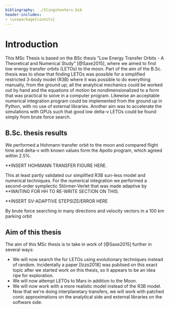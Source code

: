 ```yaml
---
bibliography: ../Slingshooters.bib
header-includes:
- \usepackage{siunitx}
---
```

# Introduction

This MSc Thesis is based on the BSc thesis "Low Energy Transfer Orbits - A Theoretical and Numerical Study" [@Saxe2015], where we aimed to find low energy transfer orbits (LETOs) to the moon. Part of the aim of the B.Sc. thesis was to show that finding LETOs was possible for a simplified restricted 3-body model (R3B) where it was possible to do everything manually, from the ground up; all the analytical mechanics could be worked out by hand and the equations of motion be nondimensionalized to a form that was practical to solve in a computer program. Likewise an acceptable numerical integration program could be implemented from the ground up in Python, with no use of external libraries. Another aim was to accelerate the simulations with GPUs such that good low delta-v LETOs could be found simply from brute force search.

## B.Sc. thesis results

We performed a Hohmann transfer orbit to the moon and compared flight time and delta-v with known values form the Apollo program, which agreed within 2.5%.

**INSERT HOHMANN TRANSFER FIGURE HERE.

This at least partly validated our simplified R3B sun-less model and numerical techniques. For the numerical integration we performed a second-order symplectic Störmer-Verlet that was made adaptive by **WAITING FOR HH TO RE-WRITE SECTION ON THIS.

**INSERT SV-ADAPTIVE STEPSIZE/ERROR HERE

By brute force searching in many directions and velocity vectors in a $\SI{100}{\km}$ parking orbit 

## Aim of this thesis

The aim of this MSc thesis is to take in work of [@Saxe2015] further in several ways:

- We will now search the for LETOs using evolutionary techniques instead of random. Incidentally a paper [Izzo2018] was publised on this exact topic after we started work on this thesis, so it appears to be an idea ripe for exploration.
- We will now attempt LETOs to Mars in addition to the Moon.
- We will now work with a more realistic model instead of the R3B model. Now that we're doing interplanetary transfers, we will work with patched conic approximations on the analytical side and external libraries on the software side.

